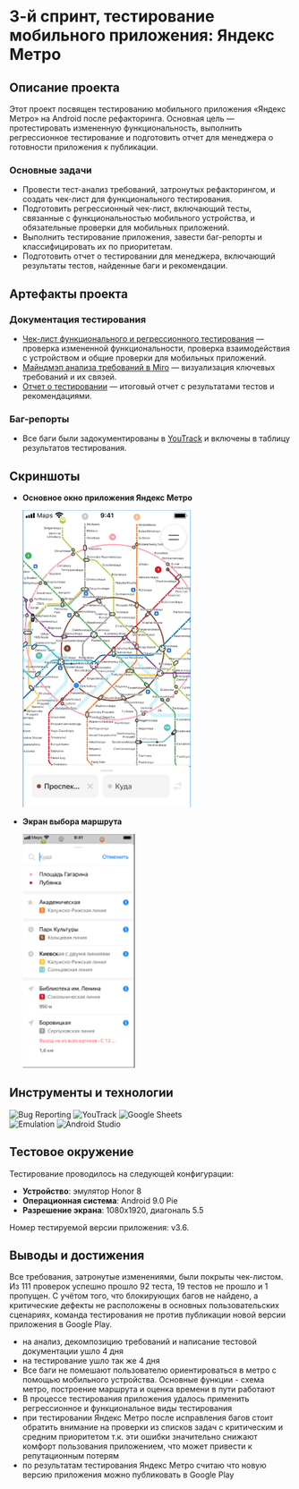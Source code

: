 # 3-й спринт, тестирование мобильного приложения: Яндекс Метро

## Описание проекта
Этот проект посвящен тестированию мобильного приложения «Яндекс Метро» на Android после рефакторинга. Основная цель — протестировать измененную функциональность, выполнить регрессионное тестирование и подготовить отчет для менеджера о готовности приложения к публикации.

### Основные задачи
- Провести тест-анализ требований, затронутых рефакторингом, и создать чек-лист для функционального тестирования.
- Подготовить регрессионный чек-лист, включающий тесты, связанные с функциональностью мобильного устройства, и обязательные проверки для мобильных приложений.
- Выполнить тестирование приложения, завести баг-репорты и классифицировать их по приоритетам.
- Подготовить отчет о тестировании для менеджера, включающий результаты тестов, найденные баги и рекомендации.

## Артефакты проекта

### Документация тестирования
- [Чек-лист функционального и регрессионного тестирования](https://docs.google.com/spreadsheets/d/1zpjzGJOg4_5Ps90ouBt9k1ygJsfwFz9MvLFM2DIEsGk/edit?usp=sharing) — проверка измененной функциональности, проверка взаимодействия с устройством и общие проверки для мобильных приложений.
- [Майндмэп анализа требований в Miro](https://miro.com/app/board/uXjVK5URgfA=/) — визуализация ключевых требований и их связей.
- [Отчет о тестировании](https://docs.google.com/document/d/1s36XX0WzhGuxRfltx7HY-dxnZW8yrfCR9q18SaGT0jQ/edit?usp=sharing) — итоговый отчет с результатами тестов и рекомендациями.

### Баг-репорты
- Все баги были задокументированы в [YouTrack](https://gospodarsky.youtrack.cloud/dashboard?id=529-2) и включены в таблицу результатов тестирования.

## Скриншоты
- **Основное окно приложения Яндекс Метро**

  <img src="images/YMetro_main.png" alt="Основное окно приложения" width="300" height="auto">
- **Экран выбора маршрута**  

  <img src="images/YMetro_route.png" alt="Экран выбора маршрута" width="200" height="auto">

## Инструменты и технологии
![Bug Reporting](https://img.shields.io/badge/-Bug%20Reporting-red?style=for-the-badge&logo=bug&logoColor=white)
![YouTrack](https://img.shields.io/badge/-YouTrack-0062CC?style=for-the-badge&logo=jetbrains&logoColor=white)
![Google Sheets](https://img.shields.io/badge/-Google%20Sheets-34A853?style=for-the-badge&logo=googlesheets&logoColor=white)  
![Emulation](https://img.shields.io/badge/-Emulation-grey?style=for-the-badge&logo=android&logoColor=white)
![Android Studio](https://img.shields.io/badge/-Android%20Studio-3DDC84?style=for-the-badge&logo=androidstudio&logoColor=white)

## Тестовое окружение
Тестирование проводилось на следующей конфигурации:
- **Устройство**: эмулятор Honor 8
- **Операционная система**: Android 9.0 Pie
- **Разрешение экрана**: 1080x1920, диагональ 5.5

Номер тестируемой версии приложения: v3.6.


## Выводы и достижения
Все требования, затронутые изменениями, были покрыты чек-листом. Из 111 проверок успешно прошло 92 теста, 19 тестов не прошло и 1 пропущен. С учётом того, что блокирующих багов не найдено, а критические дефекты не расположены в основных пользовательских сценариях, команда тестирования не против публикации новой версии приложения в Google Play.

- на анализ, декомпозицию требований и написание тестовой документации ушло 4 дня 
- на тестирование ушло так же 4 дня
- Все баги не помешают пользователю ориентироваться в метро с помощью мобильного устройства. Основные функции - схема метро, построение маршрута и оценка времени в пути работают
- В процессе тестирования приложения удалось применить регрессионное и функциональное виды тестирования
- при тестировании Яндекс Метро после исправления багов стоит обратить внимание на проверки из списков задач с критическим и средним приоритетом т.к. эти ошибки значительно снижают комфорт пользования приложением, что может привести к репутационным потерям
- по результатам тестирования Яндекс Метро считаю что новую версию приложения можно публиковать в Google Play



